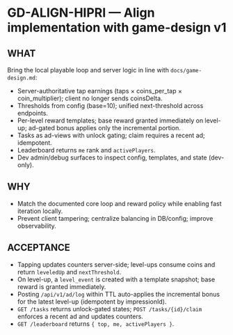 # GD-ALIGN-HIPRI — Align implementation with game-design v1

## WHAT
Bring the local playable loop and server logic in line with `docs/game-design.md`:
- Server-authoritative tap earnings (taps × coins_per_tap × coin_multiplier); client no longer sends coinsDelta.
- Thresholds from config (base=10); unified next-threshold across endpoints.
- Per-level reward templates; base reward granted immediately on level-up; ad-gated bonus applies only the incremental portion.
- Tasks as ad-views with unlock gating; claim requires a recent ad; idempotent.
- Leaderboard returns `me` rank and `activePlayers`.
- Dev admin/debug surfaces to inspect config, templates, and state (dev-only).

## WHY
- Match the documented core loop and reward policy while enabling fast iteration locally.
- Prevent client tampering; centralize balancing in DB/config; improve observability.

## ACCEPTANCE
- Tapping updates counters server-side; level-ups consume coins and return `leveledUp` and `nextThreshold`.
- On level-up, a `level_event` is created with a template snapshot; base reward is granted immediately.
- Posting `/api/v1/ad/log` within TTL auto-applies the incremental bonus for the latest level-up (idempotent by impressionId).
- `GET /tasks` returns unlock-gated states; `POST /tasks/{id}/claim` enforces a recent ad and updates counters.
- `GET /leaderboard` returns `{ top, me, activePlayers }`.
